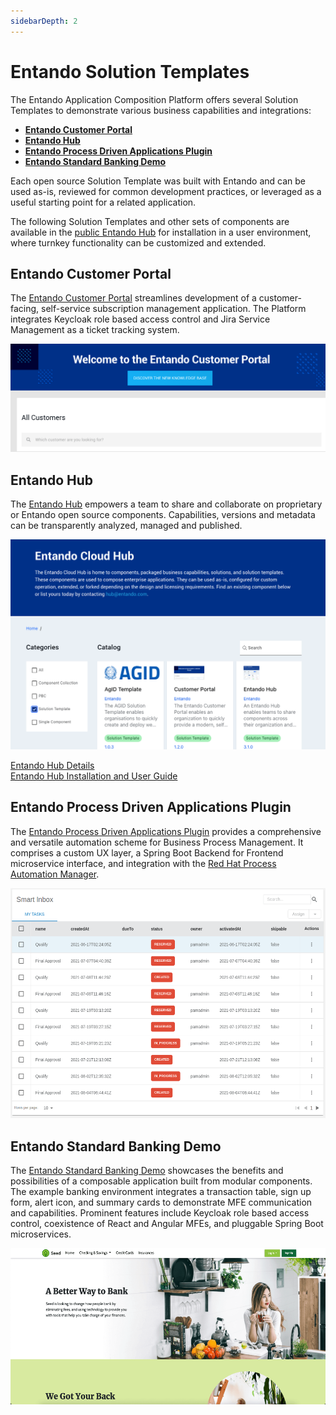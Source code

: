 ```yaml
---
sidebarDepth: 2
---
```


# Entando Solution Templates 

The Entando Application Composition Platform offers several Solution Templates to demonstrate various business capabilities and integrations:

- [**Entando Customer Portal**](../../tutorials/solution/customer-portal.md)
- [**Entando Hub**](../../tutorials/solution/entando-hub.md)
- [**Entando Process Driven Applications Plugin**](../../tutorials/solution/pda-tutorial.md)
- [**Entando Standard Banking Demo**](../../tutorials/solution/install-standard-demo.md)

Each open source Solution Template was built with Entando and can be used as-is, reviewed for common development practices, or leveraged as a useful starting point for a related application. 

The following Solution Templates and other sets of components are available in the [public Entando Hub](https://entando.com/composable-platform/packaged-business-capabilities/) for installation in a user environment, where turnkey functionality can be customized and extended.

## Entando Customer Portal

The [Entando Customer Portal](../../tutorials/solution/customer-portal.md) streamlines development of a customer-facing, self-service subscription management application. The Platform integrates Keycloak role based access control and Jira Service Management as a ticket tracking system.

<img src="./landing-images/customer-portal.png" width="533">

## Entando Hub

The [Entando Hub](../../tutorials/solution/entando-hub.md) empowers a team to share and collaborate on proprietary or Entando open source components. Capabilities, versions and metadata can be transparently analyzed, managed and published.

<img src="./landing-images/hub-v1.png" width="533">

[Entando Hub Details](../../docs/curate/hub-details.md)  
[Entando Hub Installation and User Guide](../../tutorials/solution/entando-hub.md)

## Entando Process Driven Applications Plugin

The [Entando Process Driven Applications Plugin](../../tutorials/solution/pda-tutorial.md) provides a comprehensive and versatile automation scheme for Business Process Management. It comprises a custom UX layer, a Spring Boot Backend for Frontend microservice interface, and integration with the [Red Hat Process Automation Manager](https://www.redhat.com/en/technologies/jboss-middleware/process-automation-manager).

<img src="./landing-images/task-list.png" width="533" height="368.34">

## Entando Standard Banking Demo

The [Entando Standard Banking Demo](../../tutorials/solution/install-standard-demo.md) showcases the benefits and possibilities of a composable application built from modular components. The example banking environment integrates a transaction table, sign up form, alert icon, and summary cards to demonstrate MFE communication and capabilities. Prominent features include Keycloak role based access control, coexistence of React and Angular MFEs, and pluggable Spring Boot microservices.

<img src="./landing-images/standard_demo2.png" width="533" height="250">





